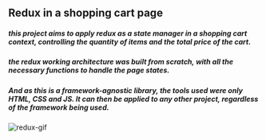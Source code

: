 ## Redux in a shopping cart page

##### this project aims to apply redux as a state manager in a shopping cart context, controlling the quantity of items and the total price of the cart.

##### the redux working architecture was built from scratch, with all the necessary functions to handle the page states.

##### And as this is a framework-agnostic library, the tools used were only HTML, CSS and JS. It can then be applied to any other project, regardless of the framework being used.

![redux-gif](https://user-images.githubusercontent.com/53029488/197651787-4dacbe07-fd4b-4f10-81b2-80252b3dc5d3.gif)
